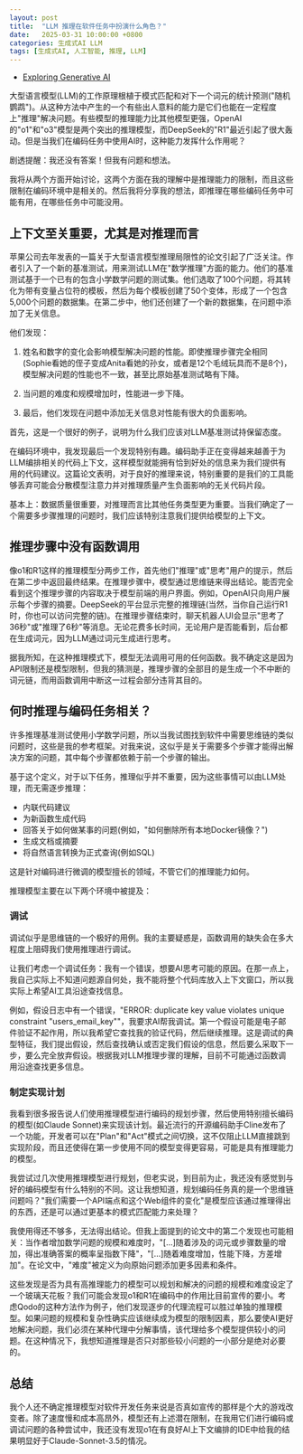 ```yaml
---
layout: post
title:  "LLM 推理在软件任务中扮演什么角色？"
date:   2025-03-31 10:00:00 +0800
categories: 生成式AI LLM
tags: [生成式AI, 人工智能, 推理, LLM]
---
```


- [Exploring Generative AI](https://martinfowler.com/articles/exploring-gen-ai.html)

大型语言模型(LLM)的工作原理根植于模式匹配和对下一个词元的统计预测("随机鹦鹉")。从这种方法中产生的一个有些出人意料的能力是它们也能在一定程度上"推理"解决问题。有些模型的推理能力比其他模型更强，OpenAI的"o1"和"o3"模型是两个突出的推理模型，而DeepSeek的"R1"最近引起了很大轰动。但是当我们在编码任务中使用AI时，这种能力发挥什么作用呢？

剧透提醒：我还没有答案！但我有问题和想法。

我将从两个方面开始讨论，这两个方面在我的理解中是推理能力的限制，而且这些限制在编码环境中是相关的。然后我将分享我的想法，即推理在哪些编码任务中可能有用，在哪些任务中可能没用。

## 上下文至关重要，尤其是对推理而言
苹果公司去年发表的一篇关于大型语言模型推理局限性的论文引起了广泛关注。作者引入了一个新的基准测试，用来测试LLM在"数学推理"方面的能力。他们的基准测试基于一个已有的包含小学数学问题的测试集。他们选取了100个问题，将其转化为带有变量占位符的模板，然后为每个模板创建了50个变体，形成了一个包含5,000个问题的数据集。在第二步中，他们还创建了一个新的数据集，在问题中添加了无关信息。

他们发现：

1. 姓名和数字的变化会影响模型解决问题的性能。即使推理步骤完全相同(Sophie看她的侄子变成Anita看她的孙女，或者是12个毛绒玩具而不是8个)，模型解决问题的性能也不一致，甚至比原始基准测试略有下降。

2. 当问题的难度和规模增加时，性能进一步下降。

3. 最后，他们发现在问题中添加无关信息对性能有很大的负面影响。

首先，这是一个很好的例子，说明为什么我们应该对LLM基准测试持保留态度。

在编码环境中，我发现最后一个发现特别有趣。编码助手正在变得越来越善于为LLM编排相关的代码上下文，这样模型就能拥有恰到好处的信息来为我们提供有用的代码建议。这篇论文表明，对于良好的推理来说，特别重要的是我们的工具能够丢弃可能会分散模型注意力并对推理质量产生负面影响的无关代码片段。

基本上：数据质量很重要，对推理而言比其他任务类型更为重要。当我们确定了一个需要多步骤推理的问题时，我们应该特别注意我们提供给模型的上下文。

## 推理步骤中没有函数调用
像o1和R1这样的推理模型分两步工作，首先他们"推理"或"思考"用户的提示，然后在第二步中返回最终结果。在推理步骤中，模型通过思维链来得出结论。能否完全看到这个推理步骤的内容取决于模型前端的用户界面。例如，OpenAI只向用户展示每个步骤的摘要。DeepSeek的平台显示完整的推理链(当然，当你自己运行R1时，你也可以访问完整的链)。在推理步骤结束时，聊天机器人UI会显示"思考了36秒"或"推理了6秒"等消息。无论花费多长时间，无论用户是否能看到，后台都在生成词元，因为LLM通过词元生成进行思考。

据我所知，在这种推理模式下，模型无法调用可用的任何函数。我不确定这是因为API限制还是模型限制，但我的猜测是，推理步骤的全部目的是生成一个不中断的词元链，而用函数调用中断这一过程会部分违背其目的。

## 何时推理与编码任务相关？
许多推理基准测试使用小学数学问题，所以当我试图找到软件中需要思维链的类似问题时，这些是我的参考框架。对我来说，这似乎是关于需要多个步骤才能得出解决方案的问题，其中每个步骤都依赖于前一个步骤的输出。

基于这个定义，对于以下任务，推理似乎并不重要，因为这些事情可以由LLM处理，而无需逐步推理：

- 内联代码建议
- 为新函数生成代码
- 回答关于如何做某事的问题(例如，"如何删除所有本地Docker镜像？")
- 生成文档或摘要
- 将自然语言转换为正式查询(例如SQL)

这是针对编码进行微调的模型擅长的领域，不管它们的推理能力如何。

推理模型主要在以下两个环境中被提及：

### 调试
调试似乎是思维链的一个极好的用例。我的主要疑惑是，函数调用的缺失会在多大程度上阻碍我们使用推理进行调试。

让我们考虑一个调试任务：我有一个错误，想要AI思考可能的原因。在那一点上，我自己实际上不知道问题源自何处，我不能将整个代码库放入上下文窗口，所以我实际上希望AI工具沿途查找信息。

例如，假设日志中有一个错误，"ERROR: duplicate key value violates unique constraint "users_email_key""，我要求AI帮我调试。第一个假设可能是电子邮件验证不起作用，所以我希望它查找我的验证代码，然后继续推理。这是调试的典型特征，我们提出假设，然后查找确认或否定我们假设的信息，然后要么采取下一步，要么完全放弃假设。根据我对LLM推理步骤的理解，目前不可能通过函数调用沿途查找更多信息。

### 制定实现计划
我看到很多报告说人们使用推理模型进行编码的规划步骤，然后使用特别擅长编码的模型(如Claude Sonnet)来实现该计划。最近流行的开源编码助手Cline发布了一个功能，开发者可以在"Plan"和"Act"模式之间切换，这不仅阻止LLM直接跳到实现阶段，而且还使得在第一步使用不同的模型变得更容易，可能是具有推理能力的模型。

我尝试过几次使用推理模型进行规划，但老实说，到目前为止，我还没有感觉到与好的编码模型有什么特别的不同。这让我想知道，规划编码任务真的是一个思维链问题吗？"我们需要一个API端点和这个Web组件的变化"是模型应该通过推理得出的东西，还是可以通过更基本的模式匹配能力来处理？

我使用得还不够多，无法得出结论。但我上面提到的论文中的第二个发现也可能相关：当作者增加数学问题的规模和难度时，"[...]随着涉及的词元或步骤数量的增加，得出准确答案的概率呈指数下降"，"[...]随着难度增加，性能下降，方差增加"。在论文中，"难度"被定义为向原始问题添加更多因素和条件。

这些发现是否为具有高推理能力的模型可以规划和解决的问题的规模和难度设定了一个玻璃天花板？我们可能会发现o1和R1在编码中的作用比目前宣传的要小。考虑Qodo的这种方法作为例子，他们发现逐步的代理流程可以胜过单独的推理模型。如果问题的规模和复杂性确实应该继续成为模型的限制因素，那么要使AI更好地解决问题，我们必须在某种代理中分解事情，该代理给多个模型提供较小的问题。在这种情况下，我想知道推理是否只对那些较小问题的一小部分是绝对必要的。

## 总结
我个人还不确定推理模型对软件开发任务来说是否真如宣传的那样是个大的游戏改变者。除了速度慢和成本高昂外，模型还有上述潜在限制，在我用它们进行编码或调试问题的各种尝试中，我还没有发现o1在有良好AI上下文编排的IDE中给我的结果明显好于Claude-Sonnet-3.5的情况。
